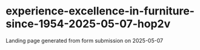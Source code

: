 # experience-excellence-in-furniture-since-1954-2025-05-07-hop2v
Landing page generated from form submission on 2025-05-07
